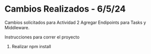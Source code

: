 # Cambios Realizados - 6/5/24

Cambios solicitados para Actividad 2
Agregar Endipoints para Tasks y Middleware.

Instrucciones para correr el proyecto

1. Realizar npm install